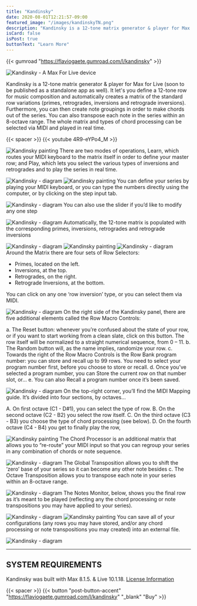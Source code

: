 ```yaml
---
title: "Kandinsky"
date: 2020-08-01T12:21:57-09:00
featured_image: "/images/kandinskyTN.png"
description: "Kandinsky is a 12-tone matrix generator & player for Max for Live (soon to be published as a standalone app as well). It let's you define a 12-tone row for music composition and automatically creates a matrix of the standard row variations (primes, retrogrades, inversions and retrograde inversions). Furthermore, you can then create note groupings in order to make chords out of the series. You can also transpose each note in the series within an 8-octave range. The whole matrix and types of chord processing can be selected via MIDI and played in real time."
isCard: false
isPost: true
buttonText: "Learn More"
---
```


<!-- {{< pdf "/pdf/kandinsky-ug.pdf" >}} -->
{{< gumroad "https://flaviogaete.gumroad.com/l/kandinsky" >}}

![Kandinsky - A Max For Live device](/images/kandinskyTN.png)

Kandinsky is a 12-tone matrix generator & player for Max for Live (soon to be published as a standalone app as well). It let's you define a 12-tone row for music composition and automatically creates a matrix of the standard row variations (primes, retrogrades, inversions and retrograde inversions). Furthermore, you can then create note groupings in order to make chords out of the series. You can also transpose each note in the series within an 8-octave range. The whole matrix and types of chord processing can be selected via MIDI and played in real time.

{{< spacer >}}
{{< youtube 4R9-eYPo4_M >}}

![Kandinsky painting](kandinskyC01.jpg)
There are two modes of operations, Learn, which routes your MIDI keyboard to the matrix itself in order to define your master row; and Play, which lets you select the various types of inversions and retrogrades and to play the series in real time.

![Kandinsky - diagram](kandinskyD01.jpg)
![Kandinsky painting](kandinskyC02.jpg)
You can define your series by playing your MIDI keyboard, or you can type the numbers directly using the computer, or by clicking on the step input tab.

![Kandinsky - diagram](kandinskyD02.jpg)
You can also use the slider if you’d like to modify any one step

![Kandinsky - diagram](kandinskyD03.jpg)
Automatically, the 12-tone matrix is populated with the corresponding primes, inversions, retrogrades and retrograde inversions

![Kandinsky - diagram](kandinskyD04.jpg)
![Kandinsky painting](kandinskyC03.jpg)
![Kandinsky - diagram](kandinskyD05.jpg)
Around the Matrix there are four sets of Row Selectors:

- Primes, located on the left.
- Inversions, at the top.
- Retrogrades, on the right.
- Retrograde Inversions, at the bottom.

You can click on any one ‘row inversion’ type, or you can select them via MIDI.

![Kandinsky - diagram](kandinskyD06.jpg)
On the right side of the Kandinsky panel, there are five additional elements called the Row Macro Controls:

a. The Reset button: whenever you’re confused about the state of your row, or if you want to start working from a clean slate, click on this button. The row itself will be normalized to a straight numerical sequence, from 0 – 11.
b. The Random button will, as the name implies, randomize your row.
c. Towards the right of the Row Macro Controls is the Row Bank program number: you can store and recall up to 99 rows. You need to select your program number first, before you choose to store or recall.
d. Once you’ve selected a program number, you can Store the current row on that number slot, or...
e. You can also Recall a program number once it’s been saved.

![Kandinsky - diagram](kandinskyD07.jpg)
On the top-right corner, you’ll find the MIDI Mapping guide. It’s divided into four sections, by octaves...

A. On first octave (C1 - D#1), you can select the type of row.
B. On the second octave (C2 - B2) you select the row itself.
C. On the third octave (C3 - B3) you choose the type of chord processing (see below).
D. On the fourth octave (C4 - B4) you get to finally play the row,

![Kandinsky painting](kandinskyC04.jpg)
The Chord Processor is an additional matrix that allows you to “re-route” your MIDI input so that you can regroup your series in any combination of chords or note sequence.

![Kandinsky - diagram](kandinskyD08.jpg)
The Global Transposition allows you to shift the ‘zero’ base of your series so it can become any other note besides c. The Octave Transposition allows you to transpose each note in your series within an 8-octave range.

![Kandinsky - diagram](kandinskyD09.jpg)
The Notes Monitor, below, shows you the final row as it’s meant to be played (reflecting any the chord processing or note transpositions you may have applied to your series).

![Kandinsky - diagram](kandinskyD10.jpg)
![Kandinsky painting](kandinskyC05.jpg)
You can save all of your configurations (any rows you may have stored, and/or any chord processing or note transpositions you may created) into an external file.

![Kandinsky - diagram](kandinskyD11.jpg)

---

## SYSTEM REQUIREMENTS
Kandinsky was built with Max 8.1.5. & Live 10.1.18.
[License Information](/license)

{{< spacer >}}
{{< button "post-button-accent" "https://flaviogaete.gumroad.com/l/kandinsky" "_blank" "Buy" >}}